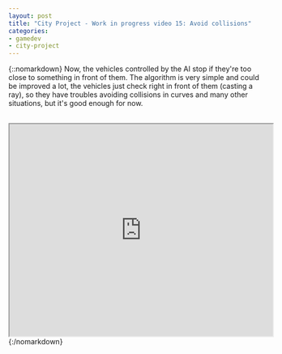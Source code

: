 ```yaml
---
layout: post
title: "City Project - Work in progress video 15: Avoid collisions"
categories:
- gamedev
- city-project
---
```


{::nomarkdown}
Now, the vehicles controlled by the AI stop if they're too close to something in front of them. The algorithm is very simple and could be improved a lot, the vehicles just check right in front of them (casting a ray), so they have troubles avoiding collisions in curves and many other situations, but it's good enough for now.<br /><br /><div style="text-align: center;"><iframe height="420" src="http://www.youtube.com/embed/Ki7vaRl3W7Y?theme=dark" width="520"></iframe></div>
{:/nomarkdown}
